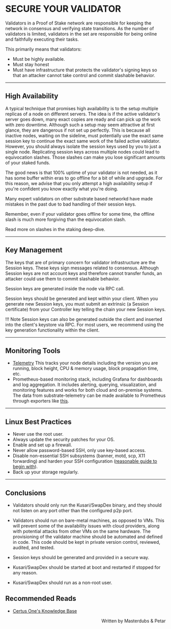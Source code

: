 # **SECURE YOUR VALIDATOR**

Validators in a Proof of Stake network are responsible for keeping the network in consensus and verifying state transitions. As the number of validators is limited, validators in the set are responsible for being online and faithfully executing their tasks.

This primarily means that validators:
- Must be highly available.
- Must stay honest
- Must have infrastructure that protects the validator's signing keys so that an attacker cannot take control and commit slashable behavior.

---

## **High Availability**
A typical technique that promises high availability is to the setup multiple replicas of a node on different servers. The idea is if the active validator's server goes down, many exact copies are ready and can pick up the work with zero downtime. Although such a setup may seem attractive at first glance, they are dangerous if not set up perfectly. This is because all inactive nodes, waiting on the sideline, must potentially use the exact same session key to continue the exact same work of the failed active validator. However, you should always isolate the session keys used by you to just a single node. Replicating session keys across multiple nodes could lead to equivocation slashes. Those slashes can make you lose significant amounts of your staked funds.

The good news is that 100% uptime of your validator is not needed, as it has some buffer within eras to go offline for a bit of while and upgrade. For this reason, we advise that you only attempt a high availability setup if you're confident you know exactly what you're doing.

Many expert validators on other substrate based networkd have made mistakes in the past due to bad handling of their session keys.

Remember, even if your validator goes offline for some time, the offline slash is much more forgiving than the equivocation slash.

Read more on slashes in the staking deep-dive.

---

## **Key Management**
The keys that are of primary concern for validator infrastructure are the Session keys. These keys sign messages related to consensus. Although Session keys are not account keys and therefore cannot transfer funds, an attacker could use them to commit slashable behavior.

Session keys are generated inside the node via RPC call.

Session keys should be generated and kept within your client. When you generate new Session keys, you must submit an extrinsic (a Session certificate) from your Controller key telling the chain your new Session keys.

!!! Note
    Session keys can also be generated outside the client and inserted into the client's keystore via RPC. For most users, we recommend using the key generation functionality within the client.

---

## **Monitoring Tools**

- [Telemetry](https://github.com/paritytech/substrate-telemetry) This tracks your node details including the version you are running, block height, CPU & memory usage, block propagation time, etc.
- Prometheus-based monitoring stack, including Grafana for dashboards and log aggregation. It includes alerting, querying, visualization, and monitoring features and works for both cloud and on-premise systems. The data from substrate-telemetry can be made available to Prometheus through exporters like [this](https://github.com/w3f/substrate-telemetry-exporter).

---

## **Linux Best Practices**
- Never use the root user.
- Always update the security patches for your OS.
- Enable and set up a firewall.
- Never allow password-based SSH, only use key-based access.
- Disable non-essential SSH subsystems (banner, motd, scp, X11 forwarding) and harden your SSH configuration ([reasonable guide to begin with](https://stribika.github.io/2015/01/04/secure-secure-shell.html)).
- Back up your storage regularly.

---

## **Conclusions**
- Validators should only run the Kusari/SwapDex binary, and they should not listen on any port other than the configured p2p port.

- Validators should run on bare-metal machines, as opposed to VMs. This will prevent some of the availability issues with cloud providers, along with potential attacks from other VMs on the same hardware. The provisioning of the validator machine should be automated and defined in code. This code should be kept in private version control, reviewed, audited, and tested.

- Session keys should be generated and provided in a secure way.

- Kusari/SwapDex should be started at boot and restarted if stopped for any reason.

- Kusari/SwapDex should run as a non-root user.

## **Recommended Reads**
- [Certus One's Knowledge Base](https://kb.certus.one/)

<p align=right> Written by Masterdubs & Petar </p>